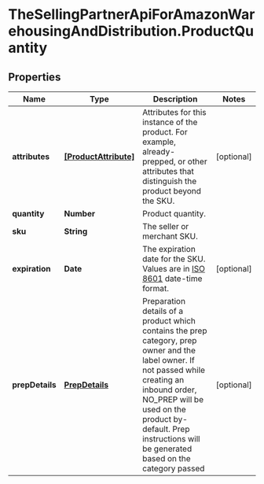 # TheSellingPartnerApiForAmazonWarehousingAndDistribution.ProductQuantity

## Properties
Name | Type | Description | Notes
------------ | ------------- | ------------- | -------------
**attributes** | [**[ProductAttribute]**](ProductAttribute.md) | Attributes for this instance of the product. For example, already-prepped, or other attributes that distinguish the product beyond the SKU. | [optional] 
**quantity** | **Number** | Product quantity. | 
**sku** | **String** | The seller or merchant SKU. | 
**expiration** | **Date** | The expiration date for the SKU. Values are in [ISO 8601](https://developer-docs.amazon.com/sp-api/docs/iso-8601) date-time format. | [optional] 
**prepDetails** | [**PrepDetails**](PrepDetails.md) | Preparation details of a product which contains the prep category, prep owner and the label owner. If not passed while creating an inbound order, NO_PREP will be used on the product by-default. Prep instructions will be generated based on the category passed | [optional] 


